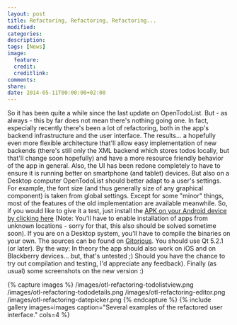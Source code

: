 ```yaml
---
layout: post
title: Refactoring, Refactoring, Refactoring...
modified:
categories: 
description:
tags: [News]
image:
  feature:
  credit:
  creditlink:
comments:
share:
date: 2014-05-11T00:00:00+02:00
---
```


So it has been quite a while since the last update on OpenTodoList. But - as always - this by far does not mean there's nothing going one. In fact, especially recently there's been a lot of refactoring, both in the app's backend infrastructure and the user interface. The results... a hopefully even more flexible architecture that'll allow easy implementation of new backends (there's still only the XML backend which stores todos locally, but that'll change soon hopefully) and have a more resource friendly behavior of the app in general. Also, the UI has been redone completely to have to ensure it is running better on smartphone (and tablet) devices. But also on a Desktop computer OpenTodoList should better adapt to a user's settings. For example, the font size (and thus generally size of any graphical component) is taken from global settings. Except for some "minor" things, most of the features of the old implementation are available meanwhile. So, if you would like to give it a test, just install the [APK on your Android device by clicking here](http://rpdev.net/public/opentodolist/OpentTodoList-armv7-debug.apk) (Note: You'll have to enable installation of apps from unknown locations - sorry for that, this also should be solved sometime soon). If you are on a Desktop system, you'll have to compile the binaries on your own. The sources can be found on [Gitorious](https://gitorious.org/opentodolist). You should use Qt 5.2.1 (or later). By the way: In theory the app should also work on iOS and on Blackberry devices... but, that's untested ;) Should you have the chance to try out compilation and testing, I'd appreciate any feedback). Finally (as usual) some screenshots on the new version :)


{% capture images %}
    /images/otl-refactoring-todolistview.png
    /images/otl-refactoring-tododetails.png
    /images/otl-refactoring-editor.png
    /images/otl-refactoring-datepicker.png
{% endcapture %}
{% include gallery images=images caption="Several examples of the refactored user interface." cols=4 %}
